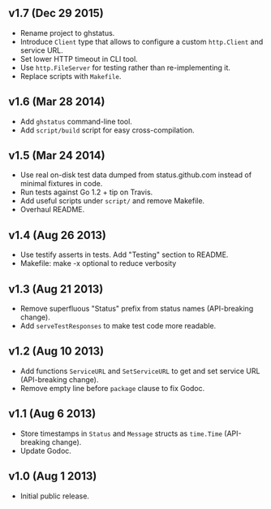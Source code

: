 ## v1.7 (Dec 29 2015)

* Rename project to ghstatus.
* Introduce `Client` type that allows to configure a custom `http.Client` and
  service URL.
* Set lower HTTP timeout in CLI tool.
* Use `http.FileServer` for testing rather than re-implementing it.
* Replace scripts with `Makefile`.

## v1.6 (Mar 28 2014)

* Add `ghstatus` command-line tool.
* Add `script/build` script for easy cross-compilation.

## v1.5 (Mar 24 2014)

* Use real on-disk test data dumped from status.github.com instead of minimal
  fixtures in code.
* Run tests against Go 1.2 + tip on Travis.
* Add useful scripts under `script/` and remove Makefile.
* Overhaul README.

## v1.4 (Aug 26 2013)

* Use testify asserts in tests. Add "Testing" section to README.
* Makefile: make -x optional to reduce verbosity

## v1.3 (Aug 21 2013)

* Remove superfluous "Status" prefix from status names (API-breaking change).
* Add `serveTestResponses` to make test code more readable.

## v1.2 (Aug 10 2013)

* Add functions `ServiceURL` and `SetServiceURL` to get and set service URL
  (API-breaking change).
* Remove empty line before `package` clause to fix Godoc.

## v1.1 (Aug 6 2013)

* Store timestamps in `Status` and `Message` structs as `time.Time`
  (API-breaking change).
* Update Godoc.

## v1.0 (Aug 1 2013)

* Initial public release.
